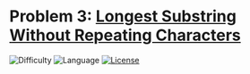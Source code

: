 # Problem 3: [Longest Substring Without Repeating Characters](https://leetcode.com/problems/longest-substring-without-repeating-characters/)
![Difficulty](https://img.shields.io/badge/Difficulty-Medium-orange.svg) ![Language](https://img.shields.io/badge/Language-C++%2011-yellow) [![License](https://img.shields.io/badge/License-MIT-blue.svg)](../LICENSE)
